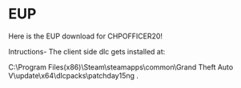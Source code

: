 # EUP
Here is the EUP download for CHPOFFICER20!

Intructions- 
The client side dlc gets installed at:

C:\Program Files(x86)\Steam\steamapps\common\Grand Theft Auto V\update\x64\dlcpacks\patchday15ng . 
